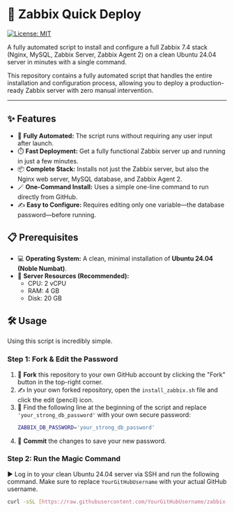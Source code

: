 # 🚀 Zabbix Quick Deploy

[![License: MIT](https://img.shields.io/badge/License-MIT-yellow.svg)](https://opensource.org/licenses/MIT)

A fully automated script to install and configure a full Zabbix 7.4 stack (Nginx, MySQL, Zabbix Server, Zabbix Agent 2) on a clean Ubuntu 24.04 server in minutes with a single command.

This repository contains a fully automated script that handles the entire installation and configuration process, allowing you to deploy a production-ready Zabbix server with zero manual intervention.

---

## ✨ Features

* 🤖 **Fully Automated:** The script runs without requiring any user input after launch.
* ⏱️ **Fast Deployment:** Get a fully functional Zabbix server up and running in just a few minutes.
* 📦 **Complete Stack:** Installs not just the Zabbix server, but also the Nginx web server, MySQL database, and Zabbix Agent 2.
* 🪄 **One-Command Install:** Uses a simple one-line command to run directly from GitHub.
* ✍️ **Easy to Configure:** Requires editing only one variable—the database password—before running.

## 📋 Prerequisites

* 💻 **Operating System:** A clean, minimal installation of **Ubuntu 24.04 (Noble Numbat)**.
* 💾 **Server Resources (Recommended):**
    * CPU: 2 vCPU
    * RAM: 4 GB
    * Disk: 20 GB

## 🛠️ Usage

Using this script is incredibly simple.

### Step 1: Fork & Edit the Password

1.  🍴 **Fork** this repository to your own GitHub account by clicking the "Fork" button in the top-right corner.
2.  ✍️ In your own forked repository, open the `install_zabbix.sh` file and click the edit (pencil) icon.
3.  🔐 Find the following line at the beginning of the script and replace `'your_strong_db_password'` with your own secure password:
    ```bash
    ZABBIX_DB_PASSWORD='your_strong_db_password'
    ```
4.  💾 **Commit** the changes to save your new password.

### Step 2: Run the Magic Command

▶️ Log in to your clean Ubuntu 24.04 server via SSH and run the following command. Make sure to replace `YourGitHubUsername` with your actual GitHub username.

```bash
curl -sSL [https://raw.githubusercontent.com/YourGitHubUsername/zabbix-quick-deploy/main/install_zabbix.sh](https://raw.githubusercontent.com/YourGitHubUsername/zabbix-quick-deploy/main/install_zabbix.sh) | sudo bash
